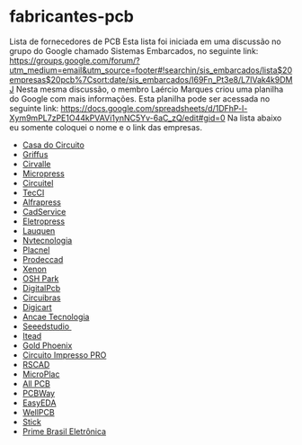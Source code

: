 # fabricantes-pcb
Lista de fornecedores de PCB
Esta lista foi iniciada em uma discussão no grupo do Google chamado Sistemas Embarcados, no seguinte link: https://groups.google.com/forum/?utm_medium=email&utm_source=footer#!searchin/sis_embarcados/lista$20empresas$20pcb%7Csort:date/sis_embarcados/I69Fn_Pt3e8/L7IVak4k9DMJ
Nesta mesma discussão, o membro Laércio Marques criou uma planilha do Google com mais informações. Esta planilha pode ser acessada no seguinte link: https://docs.google.com/spreadsheets/d/1DFhP-l-Xym9mPL7zPE1O44kPVAVi1ynNC5Yv-6aC_zQ/edit#gid=0
Na lista abaixo eu somente coloquei o nome e o link das empresas.

 - [Casa do Circuito](http://www.casadocircuito.com.br/)
 - [Griffus](http://www.griffus.com.br)
 - [Cirvalle](http://www.cirvale.com.br)
 - [Micropress](http://www.micropress.com.br)
 - [Circuitel](http://www.circuitel.com.br)
 - [TecCI](http://www.tec-ci.com.br)
 - [Alfrapress](http://www.alfapress.com)
 - [CadService](http://www.cadservice.com.br)
 - [Eletropress](http://www.eletropress.com.br)
 - [Lauquen](http://www.lauquen.com.br)
 - [Nvtecnologia](http://www.nvtecnologia.com.br)
 - [Placnel](http://www.placnel.com.br)
 - [Prodeccad](http://www.prodeccad.com.br)
 - [Xenon](http://www.xenon-tech.com)
 - [OSH Park](http://www.oshpark.com)
 - [DigitalPcb](http://www.digital.ind.br)
 - [Circuibras](http://www.circuibras.com.br)
 - [Digicart](http://www.digicart.com.br)
 - [Ancae Tecnologia](http://www.ancae.com.br)
 - [Seeedstudio ](http://www.seeedstudio.com/depot)
 - [Itead](https://www.itead.cc/open-pcb.html)
 - [Gold Phoenix](http://www.goldphoenixpcb.com)
 - [Circuito Impresso PRO](http://www.circuitoimpressopro.com.br/placas_de_circuito_impresso.html)
 - [RSCAD](http://www.rscad.com.br)
 - [MicroPlac](http://www.microplac.com.br)
 - [All PCB](http://www.allpcb.com)
 - [PCBWay](https://www.pcbway.com)
 - [EasyEDA](http://www.easyeda.com)
 - [WellPCB](http://www.wellpcb.com)
 - [Stick](http://www.stick.ind.br)
 - [Prime Brasil Eletrônica](http://www.primebrasileletronica.com.br)
